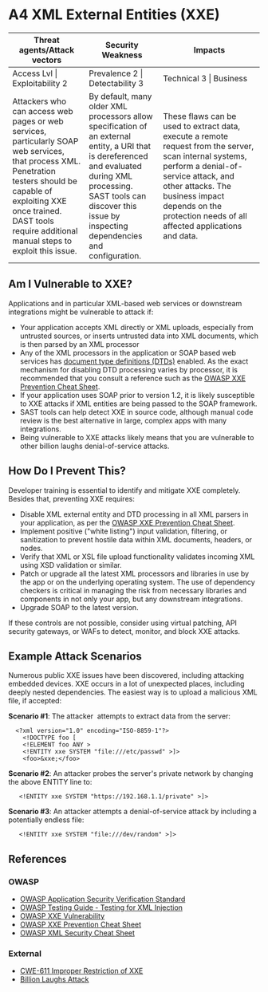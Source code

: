 # A4 XML External Entities (XXE)

| Threat agents/Attack vectors | Security Weakness           | Impacts               |
| -- | -- | -- |
| Access Lvl \| Exploitability 2 | Prevalence 2 \| Detectability 3 | Technical 3 \| Business |
| Attackers who can access web pages or web services, particularly SOAP web services, that process XML. Penetration testers should be capable of exploiting XXE once trained. DAST tools require additional manual steps to exploit this issue. | By default, many older XML processors allow specification of an external entity, a URI that is dereferenced and evaluated during XML processing. SAST tools can discover this issue by inspecting dependencies and configuration. | These flaws can be used to extract data, execute a remote request from the server, scan internal systems, perform a denial-of-service attack, and other attacks. The business impact depends on the protection needs of all affected applications and data. |

## Am I Vulnerable to XXE?

Applications and in particular XML-based web services or downstream integrations might be vulnerable to attack if:

* Your application accepts XML directly or XML uploads, especially from untrusted sources, or inserts untrusted data into XML documents, which is then parsed by an XML processor
* Any of the XML processors in the application or SOAP based web services has [document type definitions (DTDs)](https://en.wikipedia.org/wiki/Document_type_definition) enabled. As the exact mechanism for disabling DTD processing varies by processor, it is recommended that you consult a reference such as the [OWASP XXE Prevention Cheat Sheet](https://www.owasp.org/index.php/XML_External_Entity_(XXE)_Prevention_Cheat_Sheet).
* If your application uses SOAP prior to version 1.2, it is likely susceptible to XXE attacks if XML entities are being passed to the SOAP framework.
* SAST tools can help detect XXE in source code, although manual code review is the best alternative in large, complex apps with many integrations.
* Being vulnerable to XXE attacks likely means that you are vulnerable to other billion laughs denial-of-service attacks.

## How Do I Prevent This?

Developer training is essential to identify and mitigate XXE completely. Besides that, preventing XXE requires:

* Disable XML external entity and DTD processing in all XML parsers in your application, as per the [OWASP XXE Prevention Cheat Sheet](https://www.owasp.org/index.php/XML_External_Entity_(XXE)_Prevention_Cheat_Sheet).
* Implement positive ("white listing") input validation, filtering, or sanitization to prevent hostile data within XML documents, headers, or nodes.
* Verify that XML or XSL file upload functionality validates incoming XML using XSD validation or similar.
* Patch or upgrade all the latest XML processors and libraries in use by the app or on the underlying operating system. The use of dependency checkers is critical in managing the risk from necessary libraries and components in not only your app, but any downstream integrations.
* Upgrade SOAP to the latest version.

If these controls are not possible, consider using virtual patching, API security gateways, or WAFs to detect, monitor, and block XXE attacks. 

## Example Attack Scenarios

Numerous public XXE issues have been discovered, including attacking embedded devices. XXE occurs in a lot of unexpected places, including deeply nested dependencies. The easiest way is to upload a malicious XML file, if accepted:

**Scenario #1**: The attacker  attempts to extract data from the server:

```
  <?xml version="1.0" encoding="ISO-8859-1"?>
    <!DOCTYPE foo [
    <!ELEMENT foo ANY >
    <!ENTITY xxe SYSTEM "file:///etc/passwd" >]>
    <foo>&xxe;</foo>
```

**Scenario #2**: An attacker probes the server's private network by changing the above ENTITY line to:
```
   <!ENTITY xxe SYSTEM "https://192.168.1.1/private" >]>
```

**Scenario #3**: An attacker attempts a denial-of-service attack by including a potentially endless file:

```
   <!ENTITY xxe SYSTEM "file:///dev/random" >]>
```

## References

### OWASP

* [OWASP Application Security Verification Standard](https://www.owasp.org/index.php/Category:OWASP_Application_Security_Verification_Standard_Project#tab=Home)
* [OWASP Testing Guide - Testing for XML Injection](https://www.owasp.org/index.php/Testing_for_XML_Injection_(OTG-INPVAL-008))
* [OWASP XXE Vulnerability](https://www.owasp.org/index.php/XML_External_Entity_(XXE)_Processing)
* [OWASP XXE Prevention Cheat Sheet](https://www.owasp.org/index.php/XML_External_Entity_(XXE)_Prevention_Cheat_Sheet)
* [OWASP XML Security Cheat Sheet](https://www.owasp.org/index.php/XML_Security_Cheat_Sheet)

### External

* [CWE-611 Improper Restriction of XXE](https://cwe.mitre.org/data/definitions/611.html)
* [Billion Laughs Attack](https://en.wikipedia.org/wiki/Billion_laughs_attack)
